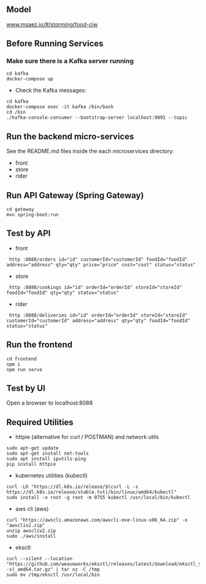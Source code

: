 # 

## Model
www.msaez.io/#/storming/food-cjw

## Before Running Services
### Make sure there is a Kafka server running
```
cd kafka
docker-compose up
```
- Check the Kafka messages:
```
cd kafka
docker-compose exec -it kafka /bin/bash
cd /bin
./kafka-console-consumer --bootstrap-server localhost:9092 --topic
```

## Run the backend micro-services
See the README.md files inside the each microservices directory:

- front
- store
- rider


## Run API Gateway (Spring Gateway)
```
cd gateway
mvn spring-boot:run
```

## Test by API
- front
```
 http :8088/orders id="id" customerId="customerId" foodId="foodId" address="address" qty="qty" price="price" cost="cost" status="status" 
```
- store
```
 http :8088/cookings id="id" orderId="orderId" storeId="storeId" foodId="foodId" qty="qty" status="status" 
```
- rider
```
 http :8088/deliveries id="id" orderId="orderId" storeId="storeId" customerId="customerId" address="address" qty="qty" foodId="foodId" status="status" 
```


## Run the frontend
```
cd frontend
npm i
npm run serve
```

## Test by UI
Open a browser to localhost:8088

## Required Utilities

- httpie (alternative for curl / POSTMAN) and network utils
```
sudo apt-get update
sudo apt-get install net-tools
sudo apt install iputils-ping
pip install httpie
```

- kubernetes utilities (kubectl)
```
curl -LO "https://dl.k8s.io/release/$(curl -L -s https://dl.k8s.io/release/stable.txt)/bin/linux/amd64/kubectl"
sudo install -o root -g root -m 0755 kubectl /usr/local/bin/kubectl
```

- aws cli (aws)
```
curl "https://awscli.amazonaws.com/awscli-exe-linux-x86_64.zip" -o "awscliv2.zip"
unzip awscliv2.zip
sudo ./aws/install
```

- eksctl 
```
curl --silent --location "https://github.com/weaveworks/eksctl/releases/latest/download/eksctl_$(uname -s)_amd64.tar.gz" | tar xz -C /tmp
sudo mv /tmp/eksctl /usr/local/bin
```

